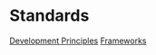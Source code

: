 # Standards

[Development Principles](./docs/principles/index.md)
[Frameworks](./docs/frameworks/index.md)
